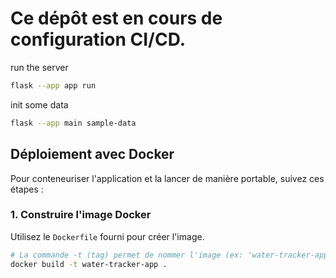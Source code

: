 # Ce dépôt est en cours de configuration CI/CD. 

run the server

```bash
flask --app app run
```

init some data

```bash
flask --app main sample-data
```

## Déploiement avec Docker

Pour conteneuriser l'application et la lancer de manière portable, suivez ces étapes :

### 1. Construire l'image Docker

Utilisez le `Dockerfile` fourni pour créer l'image.

```bash
# La commande -t (tag) permet de nommer l'image (ex: 'water-tracker-app')
docker build -t water-tracker-app .
